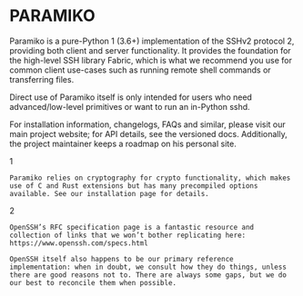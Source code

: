 # PARAMIKO
Paramiko is a pure-Python 1 (3.6+) implementation of the SSHv2 protocol 2, providing both client and server functionality. It provides the foundation for the high-level SSH library Fabric, which is what we recommend you use for common client use-cases such as running remote shell commands or transferring files.

Direct use of Paramiko itself is only intended for users who need advanced/low-level primitives or want to run an in-Python sshd.

For installation information, changelogs, FAQs and similar, please visit our main project website; for API details, see the versioned docs. Additionally, the project maintainer keeps a roadmap on his personal site.

1

    Paramiko relies on cryptography for crypto functionality, which makes use of C and Rust extensions but has many precompiled options available. See our installation page for details.
2

    OpenSSH’s RFC specification page is a fantastic resource and collection of links that we won’t bother replicating here: https://www.openssh.com/specs.html

    OpenSSH itself also happens to be our primary reference implementation: when in doubt, we consult how they do things, unless there are good reasons not to. There are always some gaps, but we do our best to reconcile them when possible.


